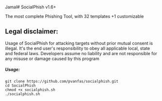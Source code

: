 Jamal# SocialPhish v1.6+

The most complete Phishing Tool, with 32 templates +1 customizable

## Legal disclaimer:
Usage of SocialPhish for attacking targets without prior mutual consent is illegal. It's the end user's responsibility to obey all applicable local, state and federal laws. Developers assume no liability and are not responsible for any misuse or damage caused by this program 


##### Usage:
```
git clone https://github.com/pvanfas/socialphish.git
cd SocialPhish
chmod +x socialphish.sh
./socialphish.sh
```
